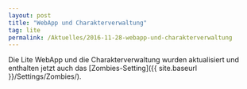 ```yaml
---
layout: post
title: "WebApp und Charakterverwaltung"
tag: lite
permalink: /Aktuelles/2016-11-28-webapp-und-charakterverwaltung
---
```


Die Lite WebApp und die Charakterverwaltung wurden aktualisiert und enthalten jetzt auch das [Zombies-Setting]({{ site.baseurl }}/Settings/Zombies/).
